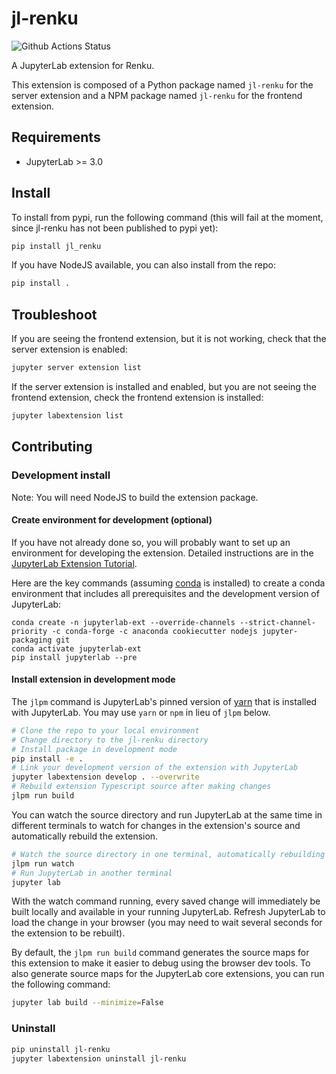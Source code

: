 # jl-renku

![Github Actions Status](hhttps://github.com/SwissDataScienceCenter/renku-ui/workflows/Build/badge.svg)

A JupyterLab extension for Renku.

This extension is composed of a Python package named `jl-renku`
for the server extension and a NPM package named `jl-renku`
for the frontend extension.


## Requirements

* JupyterLab >= 3.0

## Install

To install from pypi, run the following command (this will fail at the moment, since jl-renku has not been published to pypi yet):

```bash
pip install jl_renku
```

If you have NodeJS available, you can also install from the repo:

```bash
pip install .
```


## Troubleshoot

If you are seeing the frontend extension, but it is not working, check
that the server extension is enabled:

```bash
jupyter server extension list
```

If the server extension is installed and enabled, but you are not seeing
the frontend extension, check the frontend extension is installed:

```bash
jupyter labextension list
```


## Contributing

### Development install

Note: You will need NodeJS to build the extension package.

#### Create environment for development (optional)

If you have not already done so, you will probably want to set up an environment for developing the extension. Detailed instructions are in the [JupyterLab Extension Tutorial](https://jupyterlab.readthedocs.io/en/stable/extension/extension_tutorial.html#set-up-a-development-environment).

Here are the key commands (assuming [conda](https://docs.conda.io/en/latest/miniconda.html) is installed) to create a conda environment that includes all prerequisites and the development version of JupyterLab:

```
conda create -n jupyterlab-ext --override-channels --strict-channel-priority -c conda-forge -c anaconda cookiecutter nodejs jupyter-packaging git
conda activate jupyterlab-ext
pip install jupyterlab --pre
```

#### Install extension in development mode

The `jlpm` command is JupyterLab's pinned version of
[yarn](https://yarnpkg.com/) that is installed with JupyterLab. You may use
`yarn` or `npm` in lieu of `jlpm` below.

```bash
# Clone the repo to your local environment
# Change directory to the jl-renku directory
# Install package in development mode
pip install -e .
# Link your development version of the extension with JupyterLab
jupyter labextension develop . --overwrite
# Rebuild extension Typescript source after making changes
jlpm run build
```

You can watch the source directory and run JupyterLab at the same time in different terminals to watch for changes in the extension's source and automatically rebuild the extension.

```bash
# Watch the source directory in one terminal, automatically rebuilding when needed
jlpm run watch
# Run JupyterLab in another terminal
jupyter lab
```

With the watch command running, every saved change will immediately be built locally and available in your running JupyterLab. Refresh JupyterLab to load the change in your browser (you may need to wait several seconds for the extension to be rebuilt).

By default, the `jlpm run build` command generates the source maps for this extension to make it easier to debug using the browser dev tools. To also generate source maps for the JupyterLab core extensions, you can run the following command:

```bash
jupyter lab build --minimize=False
```

### Uninstall

```bash
pip uninstall jl-renku
jupyter labextension uninstall jl-renku
```
